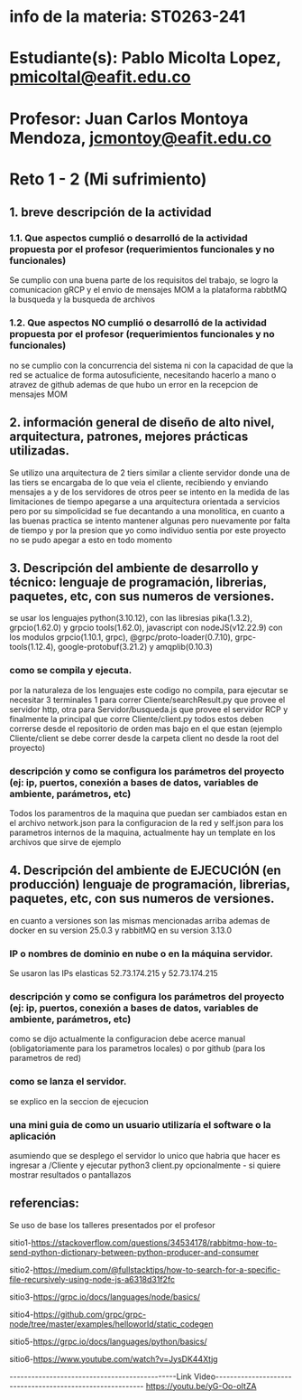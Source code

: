 # info de la materia: ST0263-241
# Estudiante(s): Pablo Micolta Lopez, pmicoltal@eafit.edu.co
# Profesor: Juan Carlos Montoya Mendoza, jcmontoy@eafit.edu.co
# Reto 1 - 2 (Mi sufrimiento)
## 1. breve descripción de la actividad
### 1.1. Que aspectos cumplió o desarrolló de la actividad propuesta por el profesor (requerimientos funcionales y no funcionales)
Se cumplio con una buena parte de los requisitos del trabajo, se logro la comunicacion gRCP y el envio de mensajes MOM a la plataforma rabbtMQ la busqueda y la busqueda de archivos
### 1.2. Que aspectos NO cumplió o desarrolló de la actividad propuesta por el profesor (requerimientos funcionales y no funcionales)
no se cumplio con la concurrencia del sistema ni con la capacidad de que la red se actualice de forma autosuficiente, necesitando hacerlo a mano o atravez de github ademas de que hubo un error en la recepcion de mensajes MOM
## 2. información general de diseño de alto nivel, arquitectura, patrones, mejores prácticas utilizadas.
Se utilizo una arquitectura de 2 tiers similar a cliente servidor donde una de las tiers se encargaba de lo que veia el cliente, recibiendo y enviando mensajes a y de los servidores de otros peer se intento en la medida de las limitaciones de tiempo apegarse a una arquitectura orientada a servicios pero por su simpolicidad se fue decantando a una monolitica, en cuanto a las buenas practica se intento mantener algunas pero nuevamente por falta de tiempo y por la presion que yo como individuo sentia por este proyecto no se pudo apegar a esto en todo momento

## 3. Descripción del ambiente de desarrollo y técnico: lenguaje de programación, librerias, paquetes, etc, con sus numeros de versiones.
se usar los lenguajes python(3.10.12), con las libresias pika(1.3.2), grpcio(1.62.0) y grpcio tools(1.62.0), 
javascript con nodeJS(v12.22.9) con los modulos grpcio(1.10.1, grpc),  @grpc/proto-loader(0.7.10), grpc-tools(1.12.4),  google-protobuf(3.21.2) y amqplib(0.10.3)

### como se compila y ejecuta.
por la naturaleza de los lenguajes este codigo no compila, para ejecutar se necesitar 3 terminales 1 para correr Cliente/searchResult.py que provee el servidor http, otra para Servidor/busqueda.js que provee el servidor RCP y finalmente la principal que corre Cliente/client.py todos estos deben correrse desde el repositorio de orden mas bajo en el que estan (ejemplo Cliente/client se debe correr desde la carpeta client no desde la root del proyecto)

### descripción y como se configura los parámetros del proyecto (ej: ip, puertos, conexión a bases de datos, variables de ambiente, parámetros, etc)
Todos los paramentros de la maquina que puedan ser cambiados estan en el archivo network.json para la configuracion de la red y self.json para los parametros internos de la maquina, actualmente hay un template en los archivos que sirve de ejemplo

## 4. Descripción del ambiente de EJECUCIÓN (en producción) lenguaje de programación, librerias, paquetes, etc, con sus numeros de versiones.
en cuanto a versiones son las mismas mencionadas arriba ademas de docker en su version 25.0.3 y rabbitMQ en su version 3.13.0
### IP o nombres de dominio en nube o en la máquina servidor.
Se usaron las IPs elasticas 52.73.174.215 y 52.73.174.215  
### descripción y como se configura los parámetros del proyecto (ej: ip, puertos, conexión a bases de datos, variables de ambiente, parámetros, etc)
como se dijo actualmente la configuracion debe acerce manual (obligatoriamente para los parametros locales) o por github (para los parametros de red)
### como se lanza el servidor.
se explico en la seccion de ejecucion
### una mini guia de como un usuario utilizaría el software o la aplicación
asumiendo que se desplego el servidor lo unico que habria que hacer es ingresar a  /Cliente y ejecutar python3 client.py 
opcionalmente - si quiere mostrar resultados o pantallazos

## referencias:
Se uso de base los talleres presentados por el profesor

sitio1-https://stackoverflow.com/questions/34534178/rabbitmq-how-to-send-python-dictionary-between-python-producer-and-consumer

sitio2-https://medium.com/@fullstacktips/how-to-search-for-a-specific-file-recursively-using-node-js-a6318d31f2fc

sitio3-https://grpc.io/docs/languages/node/basics/

sitio4-https://github.com/grpc/grpc-node/tree/master/examples/helloworld/static_codegen

sitio5-https://grpc.io/docs/languages/python/basics/

sitio6-https://www.youtube.com/watch?v=JysDK44Xtjg

----------------------------------------------Link Video----------------------------------------------------------
https://youtu.be/yG-Oo-oItZA

 

